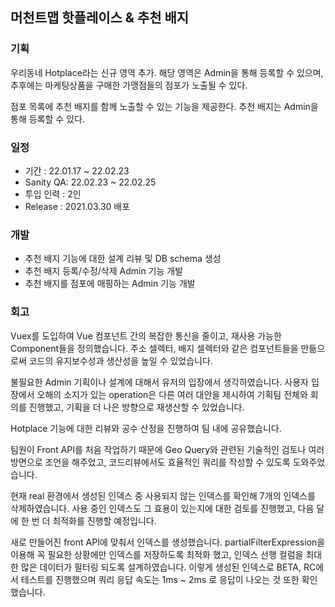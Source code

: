 ## 머천트맵 핫플레이스 & 추천 배지

### 기획

우리동네 Hotplace라는 신규 영역 추가. 해당 영역은 Admin을 통해 등록할 수 있으며, 추후에는 마케팅상품을 구매한 가맹점들의 점포가 노출될 수 있다.

점포 목록에 추천 배지를 함께 노출할 수 있는 기능을 제공한다. 추천 배지는 Admin을 통해 등록할 수 있다.

### 일정

- 기간 : 22.01.17 ~ 22.02.23
- Sanity QA: 22.02.23 ~ 22.02.25
- 투입 인력 : 2인
- Release : 2021.03.30 배포

### 개발

- 추천 배지 기능에 대한 설계 리뷰 및 DB schema 생성
- 추천 배지 등록/수정/삭제 Admin 기능 개발
- 추천 배지를 점포에 매핑하는 Admin 기능 개발

### 회고

Vuex를 도입하여 Vue 컴포넌트 간의 복잡한 통신을 줄이고, 재사용 가능한 Component들을 정의했습니다. 주소 셀렉터, 배지 셀렉터와 같은 컴포넌트들을 만듦으로써 코드의 유지보수성과 생산성을 높일 수 있었습니다.

불필요한 Admin 기획이나 설계에 대해서 유저의 입장에서 생각하였습니다. 사용자 입장에서 오해의 소지가 있는 operation은 다른 여러 대안을 제시하여 기획팀 전체와 회의를 진행했고, 기획을 더 나은 방향으로 재생산할 수 있었습니다.

Hotplace 기능에 대한 리뷰와 공수 산정을 진행하여 팀 내에 공유했습니다.

팀원이 Front API를 처음 작업하기 때문에 Geo Query와 관련된 기술적인 검토나 여러 방면으로 조언을 해주었고, 코드리뷰에서도 효율적인 쿼리를 작성할 수 있도록 도와주었습니다.

현재 real 환경에서 생성된 인덱스 중 사용되지 않는 인덱스를 확인해 7개의 인덱스를 삭제하였습니다. 사용 중인 인덱스도 그 효용이 있는지에 대한 검토를 진행했고, 다음 달에 한 번 더 최적화를 진행할 예정입니다.

새로 만들어진 front API에 맞춰서 인덱스를 생성했습니다. partialFilterExpression을 이용해 꼭 필요한 상황에만 인덱스를 저장하도록 최적화 했고, 인덱스 선행 컬럼을 최대한 많은 데이터가 필터링 되도록 설계하였습니다. 이렇게 생성된 인덱스로 BETA, RC에서 테스트를 진행했으며 쿼리 응답 속도는 1ms ~ 2ms 로 응답이 나오는 것 또한 확인했습니다.